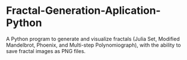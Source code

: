 # Fractal-Generation-Aplication-Python
A Python program to generate and visualize fractals (Julia Set, Modified Mandelbrot, Phoenix, and Multi-step Polynomiograph), with the ability to save fractal images as PNG files.
